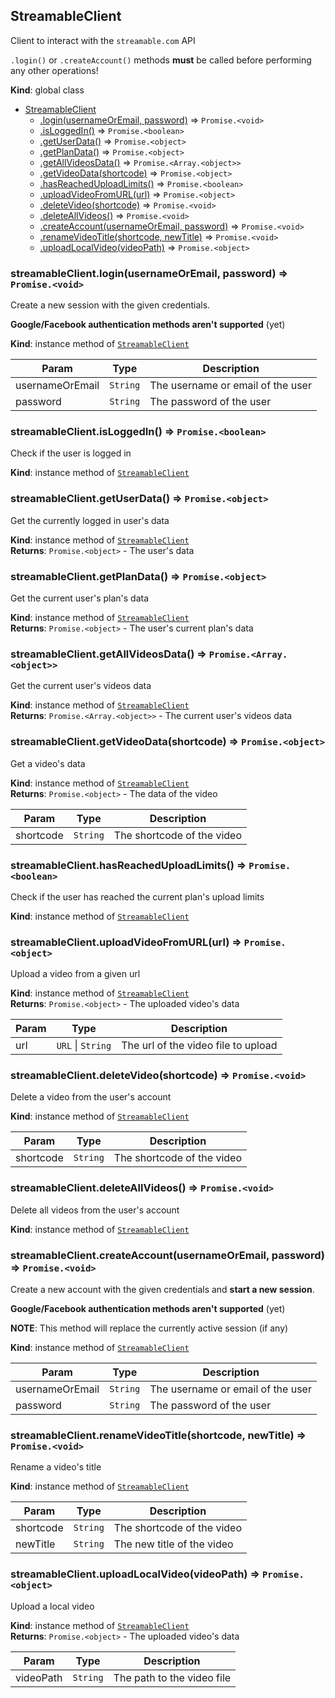 <a name="StreamableClient"></a>

## StreamableClient
Client to interact with the `streamable.com` API

`.login()` or `.createAccount()` methods **must** be called before performing any other operations!

**Kind**: global class  

* [StreamableClient](#StreamableClient)
    * [.login(usernameOrEmail, password)](#StreamableClient+login) ⇒ <code>Promise.&lt;void&gt;</code>
    * [.isLoggedIn()](#StreamableClient+isLoggedIn) ⇒ <code>Promise.&lt;boolean&gt;</code>
    * [.getUserData()](#StreamableClient+getUserData) ⇒ <code>Promise.&lt;object&gt;</code>
    * [.getPlanData()](#StreamableClient+getPlanData) ⇒ <code>Promise.&lt;object&gt;</code>
    * [.getAllVideosData()](#StreamableClient+getAllVideosData) ⇒ <code>Promise.&lt;Array.&lt;object&gt;&gt;</code>
    * [.getVideoData(shortcode)](#StreamableClient+getVideoData) ⇒ <code>Promise.&lt;object&gt;</code>
    * [.hasReachedUploadLimits()](#StreamableClient+hasReachedUploadLimits) ⇒ <code>Promise.&lt;boolean&gt;</code>
    * [.uploadVideoFromURL(url)](#StreamableClient+uploadVideoFromURL) ⇒ <code>Promise.&lt;object&gt;</code>
    * [.deleteVideo(shortcode)](#StreamableClient+deleteVideo) ⇒ <code>Promise.&lt;void&gt;</code>
    * [.deleteAllVideos()](#StreamableClient+deleteAllVideos) ⇒ <code>Promise.&lt;void&gt;</code>
    * [.createAccount(usernameOrEmail, password)](#StreamableClient+createAccount) ⇒ <code>Promise.&lt;void&gt;</code>
    * [.renameVideoTitle(shortcode, newTitle)](#StreamableClient+renameVideoTitle) ⇒ <code>Promise.&lt;void&gt;</code>
    * [.uploadLocalVideo(videoPath)](#StreamableClient+uploadLocalVideo) ⇒ <code>Promise.&lt;object&gt;</code>

<a name="StreamableClient+login"></a>

### streamableClient.login(usernameOrEmail, password) ⇒ <code>Promise.&lt;void&gt;</code>
Create a new session with the given credentials.

**Google/Facebook authentication methods aren't supported** (yet)

**Kind**: instance method of [<code>StreamableClient</code>](#StreamableClient)  

| Param | Type | Description |
| --- | --- | --- |
| usernameOrEmail | <code>String</code> | The username or email of the user |
| password | <code>String</code> | The password of the user |

<a name="StreamableClient+isLoggedIn"></a>

### streamableClient.isLoggedIn() ⇒ <code>Promise.&lt;boolean&gt;</code>
Check if the user is logged in

**Kind**: instance method of [<code>StreamableClient</code>](#StreamableClient)  
<a name="StreamableClient+getUserData"></a>

### streamableClient.getUserData() ⇒ <code>Promise.&lt;object&gt;</code>
Get the currently logged in user's data

**Kind**: instance method of [<code>StreamableClient</code>](#StreamableClient)  
**Returns**: <code>Promise.&lt;object&gt;</code> - The user's data  
<a name="StreamableClient+getPlanData"></a>

### streamableClient.getPlanData() ⇒ <code>Promise.&lt;object&gt;</code>
Get the current user's plan's data

**Kind**: instance method of [<code>StreamableClient</code>](#StreamableClient)  
**Returns**: <code>Promise.&lt;object&gt;</code> - The user's current plan's data  
<a name="StreamableClient+getAllVideosData"></a>

### streamableClient.getAllVideosData() ⇒ <code>Promise.&lt;Array.&lt;object&gt;&gt;</code>
Get the current user's videos data

**Kind**: instance method of [<code>StreamableClient</code>](#StreamableClient)  
**Returns**: <code>Promise.&lt;Array.&lt;object&gt;&gt;</code> - The current user's videos data  
<a name="StreamableClient+getVideoData"></a>

### streamableClient.getVideoData(shortcode) ⇒ <code>Promise.&lt;object&gt;</code>
Get a video's data

**Kind**: instance method of [<code>StreamableClient</code>](#StreamableClient)  
**Returns**: <code>Promise.&lt;object&gt;</code> - The data of the video  

| Param | Type | Description |
| --- | --- | --- |
| shortcode | <code>String</code> | The shortcode of the video |

<a name="StreamableClient+hasReachedUploadLimits"></a>

### streamableClient.hasReachedUploadLimits() ⇒ <code>Promise.&lt;boolean&gt;</code>
Check if the user has reached the current plan's upload limits

**Kind**: instance method of [<code>StreamableClient</code>](#StreamableClient)  
<a name="StreamableClient+uploadVideoFromURL"></a>

### streamableClient.uploadVideoFromURL(url) ⇒ <code>Promise.&lt;object&gt;</code>
Upload a video from a given url

**Kind**: instance method of [<code>StreamableClient</code>](#StreamableClient)  
**Returns**: <code>Promise.&lt;object&gt;</code> - The uploaded video's data  

| Param | Type | Description |
| --- | --- | --- |
| url | <code>URL</code> \| <code>String</code> | The url of the video file to upload |

<a name="StreamableClient+deleteVideo"></a>

### streamableClient.deleteVideo(shortcode) ⇒ <code>Promise.&lt;void&gt;</code>
Delete a video from the user's account

**Kind**: instance method of [<code>StreamableClient</code>](#StreamableClient)  

| Param | Type | Description |
| --- | --- | --- |
| shortcode | <code>String</code> | The shortcode of the video |

<a name="StreamableClient+deleteAllVideos"></a>

### streamableClient.deleteAllVideos() ⇒ <code>Promise.&lt;void&gt;</code>
Delete all videos from the user's account

**Kind**: instance method of [<code>StreamableClient</code>](#StreamableClient)  
<a name="StreamableClient+createAccount"></a>

### streamableClient.createAccount(usernameOrEmail, password) ⇒ <code>Promise.&lt;void&gt;</code>
Create a new account with the given credentials and **start a new session**.

**Google/Facebook authentication methods aren't supported** (yet)

**NOTE**: This method will replace the currently active session (if any)

**Kind**: instance method of [<code>StreamableClient</code>](#StreamableClient)  

| Param | Type | Description |
| --- | --- | --- |
| usernameOrEmail | <code>String</code> | The username or email of the user |
| password | <code>String</code> | The password of the user |

<a name="StreamableClient+renameVideoTitle"></a>

### streamableClient.renameVideoTitle(shortcode, newTitle) ⇒ <code>Promise.&lt;void&gt;</code>
Rename a video's title

**Kind**: instance method of [<code>StreamableClient</code>](#StreamableClient)  

| Param | Type | Description |
| --- | --- | --- |
| shortcode | <code>String</code> | The shortcode of the video |
| newTitle | <code>String</code> | The new title of the video |

<a name="StreamableClient+uploadLocalVideo"></a>

### streamableClient.uploadLocalVideo(videoPath) ⇒ <code>Promise.&lt;object&gt;</code>
Upload a local video

**Kind**: instance method of [<code>StreamableClient</code>](#StreamableClient)  
**Returns**: <code>Promise.&lt;object&gt;</code> - The uploaded video's data  

| Param | Type | Description |
| --- | --- | --- |
| videoPath | <code>String</code> | The path to the video file |

